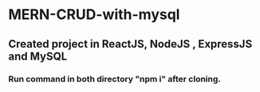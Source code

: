 # MERN-CRUD-with-mysql

## Created project in ReactJS, NodeJS , ExpressJS and MySQL
### Run command in both directory "npm i" after cloning.
